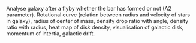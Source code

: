 Analyse galaxy after a flyby whether the bar has formed or not (A2 parameter). 
Rotational curve (relation between radius and velocity of stars in galaxy), radius of center of mass, density drop ratio with angle, density ratio with radius, heat map of disk density, visualisation of galactic disk, momentum of intertia, galactic drift. 
